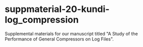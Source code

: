 # suppmaterial-20-kundi-log_compression
Supplemental materials for our manuscript titled "A Study of the Performance of General Compressors on Log Files".
